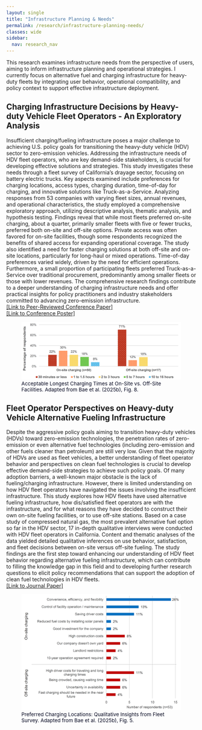 ```yaml
---
layout: single
title: "Infrastructure Planning & Needs"
permalink: /research/infrastructure-planning-needs/
classes: wide
sidebar:
  nav: research_nav
---
```


This research examines infrastructure needs from the perspective of users, aiming to inform infrastructure planning and operational strategies. I currently focus on alternative fuel and charging infrastructure for heavy-duty fleets by integrating user behavior, operational compatibility, and policy context to support effective infrastructure deployment.

## Charging Infrastructure Decisions by Heavy-duty Vehicle Fleet Operators - An Exploratory Analysis
Insufficient charging/fueling infrastructure poses a major challenge to achieving U.S. policy goals for transitioning the heavy-duty vehicle (HDV) sector to zero-emission vehicles. Addressing the infrastructure needs of HDV fleet operators, who are key demand-side stakeholders, is crucial for developing effective solutions and strategies. This study investigates these needs through a fleet survey of California’s drayage sector, focusing on battery electric trucks. Key aspects examined include preferences for charging locations, access types, charging duration, time-of-day for charging, and innovative solutions like Truck-as-a-Service. Analyzing responses from 53 companies with varying fleet sizes, annual revenues, and operational characteristics, the study employed a comprehensive exploratory approach, utilizing descriptive analysis, thematic analysis, and hypothesis testing. Findings reveal that while most fleets preferred on-site charging, about a quarter, primarily smaller fleets with five or fewer trucks, preferred both on-site and off-site options. Private access was often favored for on-site facilities, though some respondents recognized the benefits of shared access for expanding operational coverage. The study also identified a need for faster charging solutions at both off-site and on-site locations, particularly for long-haul or mixed operations. Time-of-day preferences varied widely, driven by the need for efficient operations. Furthermore, a small proportion of participating fleets preferred Truck-as-a-Service over traditional procurement, predominantly among smaller fleets or those with lower revenues. The comprehensive research findings contribute to a deeper understanding of charging infrastructure needs and offer practical insights for policy practitioners and industry stakeholders committed to advancing zero-emission infrastructure.    
[[Link to Peer-Reviewed Conference Paper]](https://escholarship.org/uc/item/5cf1w75g)  
[[Link to Conference Poster]](/assets/images/trb-poster-charging-infrastructure-hdv-bae2025c.png)  

<figure>
  <img src="/assets/images/charging-time-onsite-offsite-bae2025c.png" alt="Acceptable Longest Charging Times at On-Site vs. Off-Site Facilities" class="zoom--enabled">
  <figcaption style="font-size: 0.95em; color: #050821;">Acceptable Longest Charging Times at On-Site vs. Off-Site Facilities. Adapted from Bae et al. (2025b), Fig. 8.</figcaption>
</figure>

## Fleet Operator Perspectives on Heavy-duty Vehicle Alternative Fueling Infrastructure
Despite the aggressive policy goals aiming to transition heavy-duty vehicles (HDVs) toward zero-emission technologies, the penetration rates of zero-emission or even alternative fuel technologies (including zero-emission and other fuels cleaner than petroleum) are still very low. Given that the majority of HDVs are used as fleet vehicles, a better understanding of fleet operator behavior and perspectives on clean fuel technologies is crucial to develop effective demand-side strategies to achieve such policy goals. Of many adoption barriers, a well-known major obstacle is the lack of fueling/charging infrastructure. However, there is limited understanding on how HDV fleet operators have navigated the issues involving the insufficient infrastructure. This study explores how HDV fleets have used alternative fueling infrastructure, how dis/satisfied fleet operators are with the infrastructure, and for what reasons they have decided to construct their own on-site fueling facilities, or to use off-site stations. Based on a case study of compressed natural gas, the most prevalent alternative fuel option so far in the HDV sector, 17 in-depth qualitative interviews were conducted with HDV fleet operators in California. Content and thematic analyses of the data yielded detailed qualitative inferences on use behavior, satisfaction, and fleet decisions between on-site versus off-site fueling. The study findings are the first step toward enhancing our understanding of HDV fleet behavior regarding alternative fueling infrastructure, which can contribute to filling the knowledge gap in this field and to developing further research questions to elicit policy recommendations that can support the adoption of clean fuel technologies in HDV fleets.  
[[Link to Journal Paper]](https://doi.org/10.1177/03611981231171150)  

<figure>
  <img src="/assets/images/charging-location-comments-bae2025c.png" alt="Preferred Charging Locations: Qualitative Insights from Fleet Survey" class="zoom--enabled">
  <figcaption style="font-size: 0.95em; color: #050821;">Preferred Charging Locations: Qualitative Insights from Fleet Survey. Adapted from Bae et al. (2025b), Fig. 5.</figcaption>
</figure>